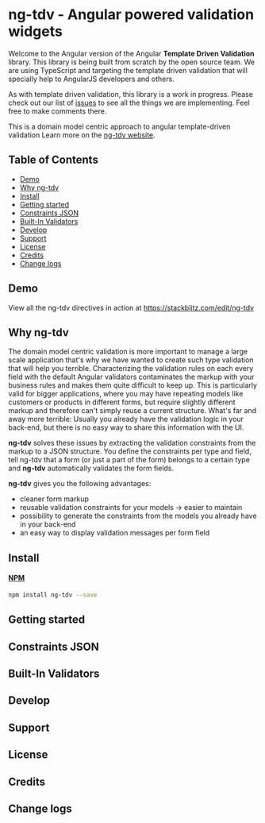 # ng-tdv - Angular powered validation widgets
Welcome to the Angular version of the Angular **Template Driven Validation** library. This library is being built from scratch by the open source team. We are using TypeScript and targeting the template driven validation that will specially help to AngularJS developers and others.

As with template driven validation, this library is a work in progress. Please check out our list of [issues](https://github.com/mdshohelrana/ng-tdv/issues) to see all the things we are implementing. Feel free to make comments there.

This is a domain model centric approach to angular template-driven validation Learn more on the [ng-tdv website](https://github.com/mdshohelrana/ng-tdv).

## Table of Contents

- [Demo](#demo)
- [Why ng-tdv](#why-ng-tdv)
- [Install](#install)
- [Getting started](#getting-started)
- [Constraints JSON](#constraints-json)
- [Built-In Validators](#built-in-validators)
- [Develop](#develop)
- [Support](#support)
- [License](#license)
- [Credits](#credits)
- [Change logs](#change-logs)

## Demo

View all the ng-tdv directives in action at https://stackblitz.com/edit/ng-tdv

## Why ng-tdv

The domain model centric validation is more important to manage a large scale application that's why we have wanted to create such type validation that will help you terrible. Characterizing the validation rules on each every field with the default Angular validators contaminates the markup with your business rules and makes them quite difficult to keep up. This is particularly valid for bigger applications, where you may have repeating models like customers or products in different forms, but require slightly different markup and therefore can't simply reuse a current structure. What's far and away more terrible: Usually you already have the validation logic in your back-end, but there is no easy way to share this information with the UI.

**ng-tdv** solves these issues by extracting the validation constraints from the markup to a JSON structure. You define
the constraints per type and field, tell ng-tdv that a form (or just a part of the form) belongs to a certain type and
**ng-tdv** automatically validates the form fields.

**ng-tdv** gives you the following advantages:
- cleaner form markup
- reusable validation constraints for your models -> easier to maintain
- possibility to generate the constraints from the models you already have in your back-end 
- an easy way to display validation messages per form field

## Install

#### [NPM](https://www.npmjs.com/package/ng-tdv)
```bash
npm install ng-tdv --save
```

## Getting started

## Constraints JSON
## Built-In Validators
## Develop
## Support
## License
## Credits
## Change logs
